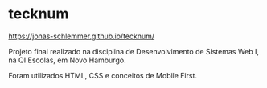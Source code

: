 # tecknum

https://jonas-schlemmer.github.io/tecknum/
 
Projeto final realizado na disciplina de Desenvolvimento de Sistemas Web I, na QI Escolas, em Novo Hamburgo.

Foram utilizados HTML, CSS e conceitos de Mobile First.
